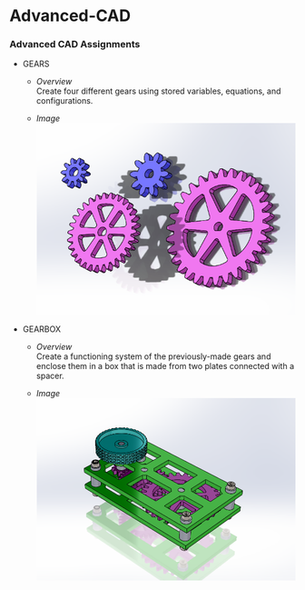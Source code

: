 # Advanced-CAD
### Advanced CAD Assignments 


- GEARS
   - *Overview*
   \
      Create four different gears using stored variables, equations, and configurations.
      
   - *Image*
   \
   ![gears](/pictures/gears.PNG)
   
- GEARBOX
   - *Overview*
   \
      Create a functioning system of the previously-made gears and enclose them in a box that is made from two plates connected with a spacer.
      
   - *Image*
   \
   ![gearbox_pic](/pictures/gearbox_pic.PNG)
